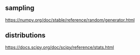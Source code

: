 ## sampling
https://numpy.org/doc/stable/reference/random/generator.html

## distributions
https://docs.scipy.org/doc/scipy/reference/stats.html
